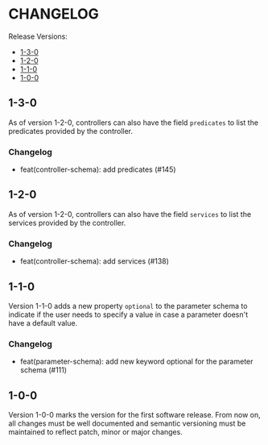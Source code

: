 # CHANGELOG

Release Versions:

- [1-3-0](#130)
- [1-2-0](#120)
- [1-1-0](#110)
- [1-0-0](#100)

## 1-3-0

As of version 1-2-0, controllers can also have the field `predicates` to list the predicates provided by the controller.

### Changelog

- feat(controller-schema): add predicates (#145)

## 1-2-0

As of version 1-2-0, controllers can also have the field `services` to list the services provided by the controller.

### Changelog

- feat(controller-schema): add services (#138)

## 1-1-0

Version 1-1-0 adds a new property `optional` to the parameter schema to indicate if the user needs to specify a value in
case a parameter doesn't have a default value.

### Changelog

- feat(parameter-schema): add new keyword optional for the parameter schema (#111)

## 1-0-0

Version 1-0-0 marks the version for the first software release. From now on, all changes must be well documented and
semantic versioning must be maintained to reflect patch, minor or major changes.